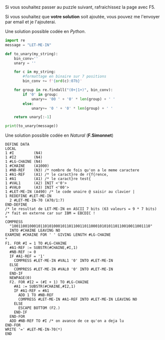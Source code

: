 Si vous souhaitez passer au puzzle suivant, rafraichissez la page avec F5.

Si vous souhaitez que **votre solution** soit ajoutée, vous pouvez me l'envoyer par email et je l'ajouterai.

Une solution possible codée en *Python*. 

```python
import re
message = "LET-ME-IN"

def to_unary(my_string):
    bin_conv=''
    unary = ''

    for c in my_string:
        #formattage en binaire sur 7 positions
        bin_conv += f'{ord(c):07b}'

    for group in re.findall("(0+|1+)", bin_conv):
        if '0' in group:
            unary+= '00 ' + '0' * len(group) + ' '
        else:
            unary+= '0 ' + '0' * len(group) + ' '

    return unary[:-1]

print(to_unary(message))
```

Une solution possible codée en *Natural* (**F.Simonnet**)

```
DEFINE DATA
LOCAL
1 #I         (N4)
1 #I2        (N4)
1 #LG-CHAINE (N4)
1 #CHAINE    (A1000)
1 #NB-REF    (N3) /* nombre de fois qu'on a le meme caractere
1 #A1-REF    (A1) /* le caract}re de r{f{rence,
1 #A1        (A1) /* le caract}re test{
1 #VAL1      (A2) INIT <'0'>
1 #VAL0      (A3) INIT <'00'>
1 #LET-ME-IN (A490) /* le code unaire @ saisir au clavier |
1 REDEFINE #LET-ME-IN
  2 #LET-ME-IN-70 (A70/1:7)
END-DEFINE
/* le resultat de LET-ME-IN en ASCII 7 bits (63 valeurs = 9 * 7 bits)
/* fait en externe car sur IBM = EBCDIC !
*
COMPRESS
  "100110010001011010100010110110011011000101010110110010011001110"
  INTO #CHAINE LEAVING NO
EXAMINE #CHAINE FOR ' ' GIVING LENGTH #LG-CHAINE
*
F1. FOR #I = 1 TO #LG-CHAINE
  #A1-REF := SUBSTR(#CHAINE,#I,1)
  #NB-REF := 0
  IF #A1-REF = '1'
    COMPRESS #LET-ME-IN #VAL1 '0' INTO #LET-ME-IN
  ELSE
    COMPRESS #LET-ME-IN #VAL0 '0' INTO #LET-ME-IN
  END-IF
  NEWPAGE(0)
  F2. FOR #I2 = (#I + 1) TO #LG-CHAINE
    #A1 := SUBSTR(#CHAINE,#I2,1)
    IF #A1-REF = #A1
      ADD 1 TO #NB-REF
      COMPRESS #LET-ME-IN #A1-REF INTO #LET-ME-IN LEAVING NO
    ELSE
      ESCAPE BOTTOM (F2.)
    END-IF
  END-FOR
  ADD #NB-REF TO #I /* on avance de ce qu'on a deja lu
END-FOR
WRITE '=' #LET-ME-IN-70(*)
END
```


